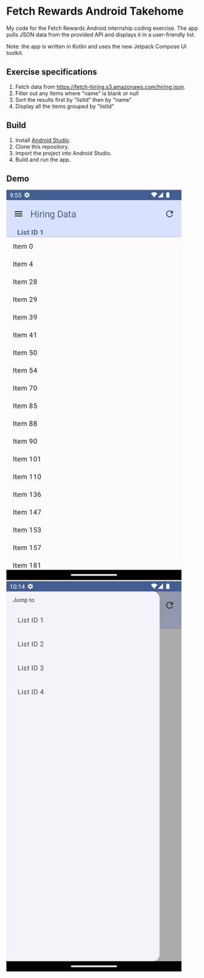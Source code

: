 # Fetch Rewards Android Takehome
My code for the Fetch Rewards Android internship coding exercise.
The app pulls JSON data from the provided API and displays it in a user-friendly list.

Note: the app is written in Kotlin and uses the new Jetpack Compose UI toolkit.

## Exercise specifications
1. Fetch data from https://fetch-hiring.s3.amazonaws.com/hiring.json.
2. Filter out any items where "name" is blank or null
3. Sort the results first by "listId" then by "name"
4. Display all the items grouped by "listId"

## Build
1. Install [Android Studio](https://developer.android.com/studio/install.html).
2. Clone this repository.
3. Import the project into Android Studio.
4. Build and run the app.

## Demo
![Application home screen](assets/demo_homescreen.png)
![Application drawer](assets/demo_drawer.png)

